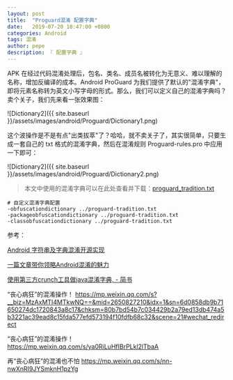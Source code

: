 ```yaml
---
layout: post
title:  "Proguard混淆 配置字典"
date:   2019-07-20 10:47:00 +0800
categories: Android
tags: 混淆
author: pepe
description: 『 配置字典 』
---
```


APK 在经过代码混淆处理后，包名、类名、成员名被转化为无意义、难以理解的名称，增加反编译的成本。Android ProGuard 为我们提供了默认的"混淆字典"，即将元素名称转为英文小写字母的形式。那么，我们可以定义自己的混淆字典吗？卖个关子，我们先来看一张效果图：

![Dictionary2]({{ site.baseurl }}/assets/images/android/Proguard/Dictionary1.png)

这个波操作是不是有点"出类拔萃"了？哈哈，就不卖关子了，其实很简单，只要生成一套自己的 txt 格式的混淆字典，然后在混淆规则 Proguard-rules.pro 中应用一下即可：

[](https://www.guardsquare.com/en/products/proguard/manual/usage)
![Dictionary2]({{ site.baseurl }}/assets/images/android/Proguard/Dictionary2.png)

> 本文中使用的混淆字典可以在此处查看并下载：[proguard_tradition.txt](https://github.com/Moosphan/SelfAssetRepository/blob/master/github/files/proguard-tradition.txt)

```
# 自定义混淆字典配置
-obfuscationdictionary ../proguard-tradition.txt
-packageobfuscationdictionary ../proguard-tradition.txt
-classobfuscationdictionary ../proguard-tradition.txt
```

参考：

[Android 字符串及字典混淆开源实现](https://mp.weixin.qq.com/s/SRv1Oar87w1iKuDXS4oaew?)

[一篇文章带你领略Android混淆的魅力](https://www.jianshu.com/p/2fab1510eef8)

[使用第三方crunch工具做java混淆字典, - 简书](https://www.jianshu.com/p/791768f1f77c)

“丧心病狂”的混淆操作！
https://mp.weixin.qq.com/s?__biz=MzAxMTI4MTkwNQ==&mid=2650827210&idx=1&sn=6d0858db9b71650274dc1720843a8c17&chksm=80b7bd54b7c034429b2a79ed13db474a5b3221ac39ead8c15fda577efd573194f10fdfb68c32&scene=21#wechat_redirect

“丧心病狂”的混淆操作！
https://mp.weixin.qq.com/s/ya0RiLuHfIBrPLkl2lTbaA

再“丧心病狂”的混淆也不怕
https://mp.weixin.qq.com/s/nn-nwXnRI9JYSmknH1pzYg